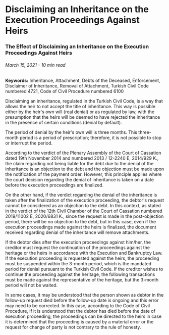 <BlogMetaDecorator folder="generic" image="generic.png" imageAlt="image alt" description="The Effect of Disclaiming an Inheritance on the Execution Proceedings Against Heirs" title="UnverLegal - The Effect of Disclaiming an Inheritance on the Execution Proceedings Against Heirs" />

# Disclaiming an Inheritance on the Execution Proceedings Against Heirs

### The Effect of Disclaiming an Inheritance on the Execution Proceedings Against Heirs

###### March 15, 2021 - 10 min read

**Keywords:** Inheritance, Attachment, Debts of the Deceased, Enforcement, Disclaimer of Inheritance, Removal of Attachment, Turkish Civil Code numbered 4721, Code of Civil Procedure numbered 6100

Disclaiming an inheritance, regulated in the Turkish Civil Code, is a way that allows the heir to not accept the title of inheritance. This way is possible either by the heir's own will (real denial) or as regulated by law, with the presumption that the heirs will be deemed to have rejected the inheritance in the presence of certain conditions (denial by default).

The period of denial by the heir's own will is three months. This three-month period is a period of prescription; therefore, it is not possible to stop or interrupt the period.

According to the verdict of the Plenary Assembly of the Court of Cassation dated 19th November 2014 and numbered 2013 / 12-2240 E, 2014/929 K., the claim regarding not being liable for the debt due to the denial of the inheritance is an objection to the debt and the objection must be made upon the notification of the payment order. However, this principle applies where the court decision regarding the denial of inheritance is taken on a date before the execution proceedings are finalized.

On the other hand, if the verdict regarding the denial of the inheritance is taken after the finalization of the execution proceeding, the debtor's request cannot be considered as an objection to the debt. In this context, as stated in the verdict of the 12th Civil Chamber of the Court of Cassation numbered 2019/11002 E, 2020/6831 K., since the request is made in the post-objection period, there will be no objection to the debt, but in this case, even if the execution proceedings made against the heirs is finalized, the document received regarding denial of the inheritance will remove attachments.

If the debtor dies after the execution proceedings against him/her, the creditor must request the continuation of the proceedings against the heritage or the heirs in accordance with the Execution and Bankruptcy Law. If the execution proceeding is requested against the heirs, the proceeding must be suspended within the 3-month period, which is the mandated period for denial pursuant to the Turkish Civil Code. If the creditor wishes to continue the proceeding against the heritage, the following transactions must be made against the representative of the heritage, but the 3-month period will not be waited.

In some cases, it may be understood that the person shown as debtor in the follow-up request died before the follow-up date is ongoing and this error may need to be corrected. In this case, according to the Code of Civil Procedure, if it is understood that the debtor has died before the date of execution proceeding, the proceedings can be directed to the heirs in case it is determined that the proceeding is caused by a material error or the request for change of party is not contrary to the rule of honesty.

